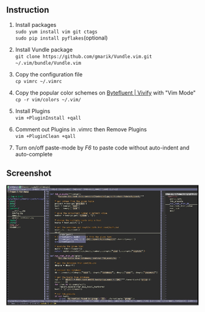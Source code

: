 Instruction
---
1. Install packages<br>
`sudo yum install vim git ctags`<br>
`sudo pip install pyflakes`(optional)<br>

2. Install Vundle package<br>
`git clone https://github.com/gmarik/Vundle.vim.git ~/.vim/bundle/Vundle.vim`<br>

3. Copy the configuration file<br>
`cp vimrc ~/.vimrc`<br>

4. Copy the popular color schemes on [Bytefluent | Vivify](http://bytefluent.com/vivify/) with "Vim Mode"<br>
`cp -r vim/colors ~/.vim/`<br>

5. Install Plugins<br>
`vim +PluginInstall +qall`<br>

6. Comment out Plugins in .vimrc then Remove Plugins<br>
`vim +PluginClean +qall`<br>

7. Turn on/off paste-mode by *F6* to paste code without auto-indent and auto-complete<br>

Screenshot
---
![image](screenshot.png)
